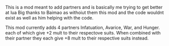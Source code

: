 This is a mod meant to add partners and is basically me trying to get better at lua
Big thanks to Baimao as withoiut them this mod and the code wouldnt exist as well as him helping with the code.

This mod currently adds 4 partners
Infatuation, Avarice, War, and Hunger. each of which give +2 mult to their respectove suits. When combined with their partner they each give +8 mult to their respective suits instead.
